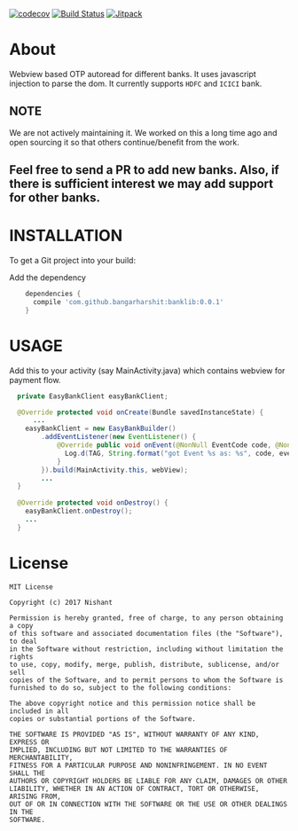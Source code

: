 [![codecov](https://codecov.io/gh/Nishant-Pathak/easy-banking/branch/master/graph/badge.svg?token=NbT8hfH5Ne)](https://codecov.io/gh/Nishant-Pathak/easy-banking)
[![Build Status](https://travis-ci.com/Nishant-Pathak/easy-banking.svg?token=q1vsdcsZMnoymmkNjFyi&branch=master)](https://travis-ci.com/Nishant-Pathak/easy-banking)
[![Jitpack](https://jitpack.io/v/Nishant-Pathak/easy-banking.svg)](https://jitpack.io/#Nishant-Pathak/easy-banking)

About
=====
Webview based OTP autoread for different banks. It uses javascript injection to parse the dom. 
It currently supports `HDFC` and `ICICI` bank.

## NOTE

We are not actively maintaining it. We worked on this a long time ago and open sourcing it so that others continue/benefit from the work.

Feel free to send a PR to add new banks. Also, if there is sufficient interest we may add support for other banks.
---------


INSTALLATION
============

To get a Git project into your build:

Add the dependency

```groovy
	dependencies {
	  compile 'com.github.bangarharshit:banklib:0.0.1'
	}
```

USAGE
=====

Add this to your activity (say MainActivity.java) which contains webview for payment flow.

```java
  private EasyBankClient easyBankClient;

  @Override protected void onCreate(Bundle savedInstanceState) {
      ...
    easyBankClient = new EasyBankBuilder()
        .addEventListener(new EventListener() {
            @Override public void onEvent(@NonNull EventCode code, @NonNull String eventName) {
              Log.d(TAG, String.format("got Event %s as: %s", code, eventName));
            }
        }).build(MainActivity.this, webView);
        ...
  }
  
  @Override protected void onDestroy() {
    easyBankClient.onDestroy();
    ...
  }

```

License
=======
    MIT License
    
    Copyright (c) 2017 Nishant
    
    Permission is hereby granted, free of charge, to any person obtaining a copy
    of this software and associated documentation files (the "Software"), to deal
    in the Software without restriction, including without limitation the rights
    to use, copy, modify, merge, publish, distribute, sublicense, and/or sell
    copies of the Software, and to permit persons to whom the Software is
    furnished to do so, subject to the following conditions:
    
    The above copyright notice and this permission notice shall be included in all
    copies or substantial portions of the Software.
    
    THE SOFTWARE IS PROVIDED "AS IS", WITHOUT WARRANTY OF ANY KIND, EXPRESS OR
    IMPLIED, INCLUDING BUT NOT LIMITED TO THE WARRANTIES OF MERCHANTABILITY,
    FITNESS FOR A PARTICULAR PURPOSE AND NONINFRINGEMENT. IN NO EVENT SHALL THE
    AUTHORS OR COPYRIGHT HOLDERS BE LIABLE FOR ANY CLAIM, DAMAGES OR OTHER
    LIABILITY, WHETHER IN AN ACTION OF CONTRACT, TORT OR OTHERWISE, ARISING FROM,
    OUT OF OR IN CONNECTION WITH THE SOFTWARE OR THE USE OR OTHER DEALINGS IN THE
    SOFTWARE.
